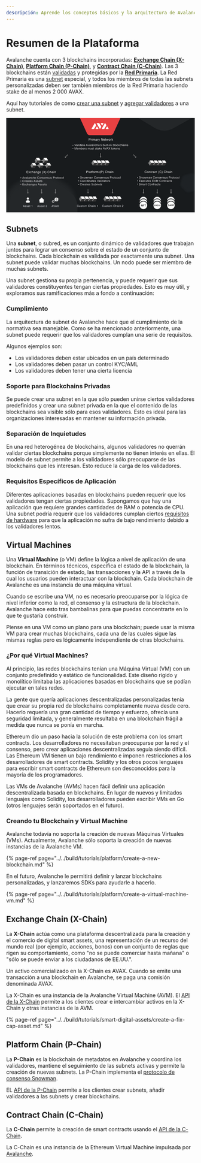 ```yaml
---
descripción: Aprende los conceptos básicos y la arquitectura de Avalanche
---
```


# Resumen de la Plataforma

Avalanche cuenta con 3 blockchains incorporadas: [**Exchange Chain \(X-Chain\)**](./#exchange-chain-x-chain), [**Platform Chain \(P-Chain\)**](./#platform-chain-p-chain), y [**Contract Chain \(C-Chain**\)](./#contract-chain-c-chain). Las 3 blockchains están [validadas](http://support.avalabs.org/en/articles/4064704-what-is-a-blockchain-validator) y protegidas por la  [**Red Primaria**](http://support.avalabs.org/en/articles/4135650-what-is-the-primary-network). La Red Primaria es una [subnet](http://support.avalabs.org/en/articles/4064861-what-is-a-subnetwork-subnet) especial, y todos los miembros de todas las subnets personalizadas deben ser también miembros de la Red Primaria haciendo stake de al menos 2 000 AVAX.

Aquí hay tutoriales de como [crear una subnet](../../build/tutorials/platform/create-a-subnet.md) y [agregar validadores](../../build/tutorials/nodes-and-staking/add-a-validator.md) a una subnet.

![Primary network](../../.gitbook/assets/primary-network.png)

## Subnets

Una **subnet**, o subred, es un conjunto dinámico de validadores que trabajan juntos para lograr un consenso sobre el estado de un conjunto de blockchains. Cada blockchain es validada por exactamente una subnet. Una subnet puede validar muchas blockchains. Un nodo puede ser miembro de muchas subnets.

Una subnet gestiona su propia pertenencia, y puede requerir que sus validadores constituyentes tengan ciertas propiedades. Esto es muy útil, y exploramos sus ramificaciones más a fondo a continuación:

### Cumplimiento


La arquitectura de subnet de Avalanche hace que el cumplimiento de la normativa sea manejable. Como se ha mencionado anteriormente, una subnet puede requerir que los validadores cumplan una serie de requisitos.

Algunos ejemplos son:

* Los validadores deben estar ubicados en un país determinado
* Los validadores deben pasar un control KYC/AML
* Los validadores deben tener una cierta licencia

### Soporte para Blockchains Privadas

Se puede crear una subnet en la que sólo pueden unirse ciertos validadores predefinidos y crear una subnet privada en la que el contenido de las blockchains sea visible sólo para esos validadores. Esto es ideal para las organizaciones interesadas en mantener su información privada.

### Separación de Inquietudes

En una red heterogénea de blockchains, algunos validadores no querrán validar ciertas blockchains porque simplemente no tienen interés en ellas. El modelo de subnet permite a los validadores sólo preocuparse de las blockchains que les interesan. Esto reduce la carga de los validadores.

### Requisitos Específicos de Aplicación

Diferentes aplicaciones basadas en blockchains pueden requerir que los validadores tengan ciertas propiedades. Supongamos que hay una aplicación que requiere grandes cantidades de RAM o potencia de CPU. Una subnet podría requerir que los validadores cumplan ciertos [requisitos de hardware](http://support.avalabs.org/en/articles/4064879-technical-requirements-for-running-a-validator-node-on-avalanche) para que la aplicación no sufra de bajo rendimiento debido a los validadores lentos.

## Virtual Machines

Una **Virtual Machine** \(o VM\) 
define la lógica a nivel de aplicación de una blockchain. En términos técnicos, especifica el estado de la blockchain, la función de transición de estado, las transacciones y la API a través de la cual los usuarios pueden interactuar con la blockchain. Cada blockchain de Avalanche es una instancia de una máquina virtual.

Cuando se escribe una VM, no es necesario preocuparse por la lógica de nivel inferior como la red, el consenso y la estructura de la blockchain. Avalanche hace esto tras bambalinas para que puedas concentrarte en lo que te gustaría construir.

Piense en una VM como un plano para una blockchain; puede usar la misma VM para crear muchas blockchains, cada una de las cuales sigue las mismas reglas pero es lógicamente independiente de otras blockchains.

### ¿Por qué Virtual Machines?


Al principio, las redes blockchains tenían una Máquina Virtual \(VM\) con un conjunto predefinido y estático de funcionalidad. Este diseño rígido y monolítico limitaba las aplicaciones basadas en blockchains que se podían ejecutar en tales redes.

La gente que quería aplicaciones descentralizadas personalizadas tenía que crear su propia red de blockchains completamente nueva desde cero. Hacerlo requería una gran cantidad de tiempo y esfuerzo, ofrecía una seguridad limitada, y generalmente resultaba en una blockchain frágil a medida que nunca se ponía en marcha.

Ethereum dio un paso hacia la solución de este problema con los  smart contracts. Los desarrolladores no necesitaban preocuparse por la red y el consenso, pero crear aplicaciones descentralizadas seguía siendo difícil. Las Ethereum VM tienen un bajo rendimiento e imponen restricciones a los desarrolladores de smart contracts. Solidity y los otros pocos lenguajes para escribir smart contracts de Ethereum son desconocidos para la mayoría de los programadores.

Las VMs de Avalanche \(AVMs\) hacen fácil definir una aplicación descentralizada basada en blockchains. En lugar de nuevos y limitados lenguajes como Solidity, los desarrolladores pueden escribir VMs en Go \(otros lenguajes serán soportados en el futuro\).

### Creando tu Blockchain y Virtual Machine

Avalanche todavía no soporta la creación de nuevas Máquinas Virtuales \(VMs\). Actualmente, Avalanche sólo soporta la creación de nuevas instancias de la Avalanche VM.

{% page-ref page="../../build/tutorials/platform/create-a-new-blockchain.md" %}

En el futuro, Avalanche le permitirá definir y lanzar blockchains personalizadas, y lanzaremos SDKs para ayudarle a hacerlo.

{% page-ref page="../../build/tutorials/platform/create-a-virtual-machine-vm.md" %}

## Exchange Chain \(X-Chain\)

La **X-Chain** actúa como una plataforma descentralizada para la creación y el comercio de digital smart assets, una representación de un recurso del mundo real (por ejemplo, acciones, bonos) con un conjunto de reglas que rigen su comportamiento, como "no se puede comerciar hasta mañana" o "sólo se puede enviar a los ciudadanos de EE.UU.".

Un activo comercializado en la X-Chain es AVAX. Cuando se emite una transacción a una blockchain en Avalanche, se paga una comisión denominada AVAX.

La X-Chain es una instancia de la Avalanche Virtual Machine \(AVM\). El [API de la X-Chain](../../build/avalanchego-apis/exchange-chain-x-chain-api.md) permite a los clientes crear e intercambiar activos en la X-Chain y otras instancias de la AVM.

{% page-ref page="../../build/tutorials/smart-digital-assets/create-a-fix-cap-asset.md" %}

## Platform Chain \(P-Chain\)

La **P-Chain** es la blockchain de metadatos en Avalanche y coordina los validadores, mantiene el seguimiento de las subnets activas y permite la creación de nuevas subnets. La P-Chain implementa el [protocolo de consenso Snowman](../../#snowman-consensus-protocol).

EL [API de la P-Chain](../../build/avalanchego-apis/platform-chain-p-chain-api.md) permite a los clientes crear subnets, añadir validadores a las subnets y crear blockchains.

## Contract Chain \(C-Chain\)

La **C-Chain** permite la creación de smart contracts usando el [API de la C-Chain](../../build/avalanchego-apis/contract-chain-c-chain-api.md).

La C-Chain es una instancia de la Ethereum Virtual Machine impulsada por [Avalanche](../../).

<!--stackedit_data:
eyJoaXN0b3J5IjpbLTE3NjYwMDc0MzIsLTgzOTE5MDU3Miw2Nz
k4MDEwMTMsNjM5MDI1MDc3LDkzMDMwMzU5NF19
-->